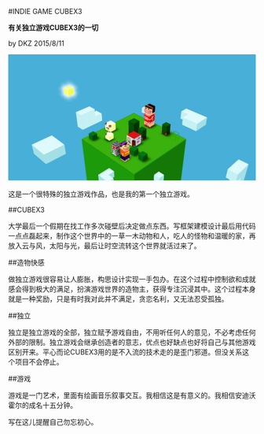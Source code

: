 #INDIE GAME CUBEX3

**有关独立游戏CUBEX3的一切**

by DKZ 2015/8/11

![cubex3](blogImg/cubex3.jpg)

这是一个很特殊的独立游戏作品，也是我的第一个独立游戏。

##CUBEX3

大学最后一个假期在找工作多次碰壁后决定做点东西。写框架建模设计最后用代码一点点磊起来，制作这个世界中的一草一木动物和人，吃人的怪物和温暖的家，再放入云与风，太阳与光，最后让时空流转这个世界就活过来了。

##造物快感

做独立游戏很容易让人膨胀，构思设计实现一手包办。在这个过程中控制欲和成就感会得到极大的满足，扮演游戏世界的造物主，获得专注沉浸其中。这个过程本身就是一种奖励，只是有时我对此并不满足，贪恋名利，又无法忍受孤独。

##独立

独立是独立游戏的全部，独立赋予游戏自由，不用听任何人的意见，不必考虑任何外部的限制。独立游戏会继承创造者的意志，优点也好缺点也好将自己与其他游戏区别开来。平心而论CUBEX3用的是不入流的技术走的是歪门邪道。但没关系这个项目不会停止。

##游戏

游戏是一门艺术，里面有绘画音乐叙事交互。我相信这是有意义的。我相信安迪沃霍尔的成名十五分钟。

写在这儿提醒自己勿忘初心。


